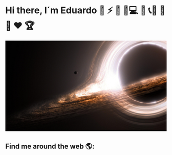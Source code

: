 # Hi there, I´m Eduardo 🐤 ⚡ 🐸 🚩💻 📱 📞🔑 🔋 💊 ♥️ 🏆
![]( https://github.com/Eduardo73Martinez/Eduardo73Martinez/blob/main/backiee-43128.jpg )
## Find me around the web 🌎:
